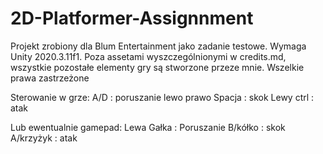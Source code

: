 # 2D-Platformer-Assignnment

Projekt zrobiony dla Blum Entertainment jako zadanie testowe. Wymaga Unity 2020.3.11f1. Poza assetami wyszczególnionymi w credits.md, wszystkie pozostałe elementy gry są stworzone przeze mnie. Wszelkie prawa zastrzeżone


Sterowanie w grze: 
A/D : poruszanie lewo prawo
Spacja : skok
Lewy ctrl : atak

Lub ewentualnie gamepad:
Lewa Gałka : Poruszanie
B/kółko : skok
A/krzyżyk : atak
